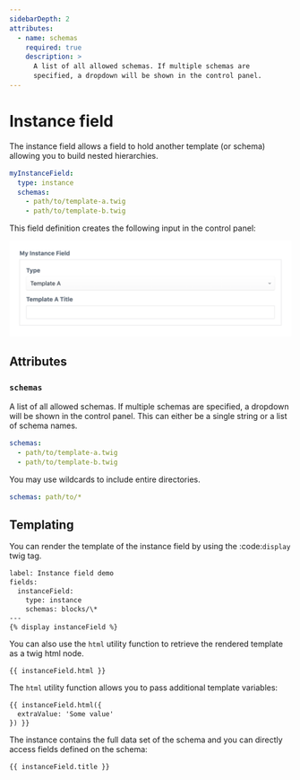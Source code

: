```yaml
---
sidebarDepth: 2
attributes:
  - name: schemas
    required: true
    description: >
      A list of all allowed schemas. If multiple schemas are
      specified, a dropdown will be shown in the control panel.
---
```


# Instance field

The instance field allows a field to hold another template (or schema)
allowing you to build nested hierarchies.

```yaml
myInstanceField:
  type: instance
  schemas:
    - path/to/template-a.twig
    - path/to/template-b.twig
```

This field definition creates the following input in the control panel:

![An instance field in the control panel](./images/instance-field-01.png)

## Attributes

<tcf-field-attribs :page="$page" />

### `schemas`

A list of all allowed schemas. If multiple schemas are specified, a dropdown
will be shown in the control panel. This can either be a single string or a list
of schema names.

```yaml
schemas:
  - path/to/template-a.twig
  - path/to/template-b.twig
```

You may use wildcards to include entire directories.

```yaml
schemas: path/to/*
```

## Templating

You can render the template of the instance field by using the :code:`display`
twig tag.

```twig
label: Instance field demo
fields:
  instanceField:
    type: instance
    schemas: blocks/\*
---
{% display instanceField %}
```

You can also use the `html` utility function to retrieve the rendered
template as a twig html node.

```twig
{{ instanceField.html }}
```

The `html` utility function allows you to pass additional template
variables:

```twig
{{ instanceField.html({
  extraValue: 'Some value'
}) }}
```

The instance contains the full data set of the schema and you can directly
access fields defined on the schema:

```twig
{{ instanceField.title }}
```

